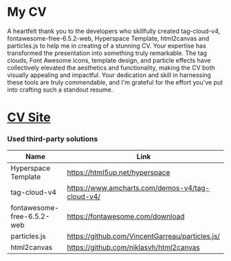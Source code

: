 # My CV
A heartfelt thank you to the developers who skillfully created tag-cloud-v4, fontawesome-free-6.5.2-web, Hyperspace Template, html2canvas and particles.js to help me in creating of a stunning CV. Your expertise has transformed the presentation into something truly remarkable. The tag clouds, Font Awesome icons, template design, and particle effects have collectively elevated the aesthetics and functionality, making the CV both visually appealing and impactful. Your dedication and skill in harnessing these tools are truly commendable, and I'm grateful for the effort you've put into crafting such a standout resume.

# [CV Site](https://notemaster11.github.io/)

                   
### Used third-party solutions
                    
Name  | Link
------------- | -------------
Hyperspace Template | https://html5up.net/hyperspace
tag-cloud-v4  | https://www.amcharts.com/demos-v4/tag-cloud-v4/
fontawesome-free-6.5.2-web  | https://fontawesome.com/download
particles.js  | https://github.com/VincentGarreau/particles.js/
html2canvas  | https://github.com/niklasvh/html2canvas
